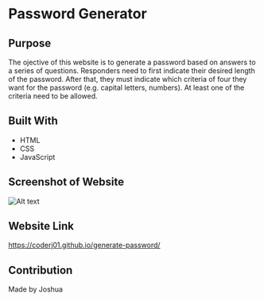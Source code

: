 # Password Generator

## Purpose

The ojective of this website is to generate a password based on answers to a series of questions. Responders need to first indicate their desired length of the password. After that, they must indicate which criteria of four they want for the password (e.g. capital letters, numbers). At least one of the criteria need to be allowed. 

## Built With
 * HTML
 * CSS
 * JavaScript

 ## Screenshot of Website
 ![Alt text](./assets/images/image-snapshot.JPG?raw=true "Password Generator")

 ## Website Link
 https://coderj01.github.io/generate-password/

 ## Contribution
 Made by Joshua
